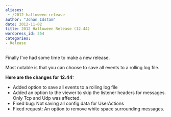 ```yaml
---
aliases:
 - /2012-halloween-release
author: "Johan Idstam"
date: 2012-11-02
title: 2012 Halloween Release (12.44)
wordpress_id: 254
categories:
- Release
---
```


Finally I've had some time to make a new release.

Most notable is that you can choose to save all events to a rolling log file.

**Here are the changes for 12.44:**

* Added option to save all events to a rolling log file
* Added an option to the viewer to skip the listener headers for messages. Only Tcp and Udp was affected.
* Fixed bug: Not saving all config data for UserActions
* Fixed request: An option to remove white space surrounding messages.



